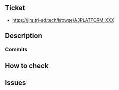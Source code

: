 ## Ticket

<!-- JIRA ticket URL -->

- https://jira.tri-ad.tech/browse/A3PLATFORM-XXX

## Description

<!-- the main purpose of this pull request -->

### Commits

<!-- list major commits and changes -->

## How to check

<!-- write procedures of check, expected results etc. -->

## Issues

<!-- write issues if they exist -->

